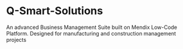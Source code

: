 # Q-Smart-Solutions
An advanced Business Management Suite built on Mendix Low-Code Platform.
Designed for manufacturing and construction management projects
